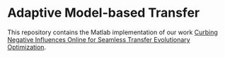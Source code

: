 # Adaptive Model-based Transfer

This repository contains the Matlab implementation of our work [Curbing Negative Influences Online for Seamless Transfer Evolutionary Optimization](https://www.researchgate.net/publication/326846571_Curbing_Negative_Influences_Online_for_Seamless_Transfer_Evolutionary_Optimization).
